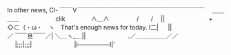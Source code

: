 In other news, Cl-
￣￣Ｖ￣￣￣￣￣￣￣￣￣￣￣￣￣￣￣￣￣￣￣￣￣
　＿＿＿＿　　　　　　clik　　　   　∧＿∧ 　　　　
/　　/ 　||　　　　　　  　+　◇⊂（・ω・　ヽ　That's enough news for today.
l二| 　  ||　　　　　　　　　／ ￣￣旦￣￣／|
＼＿ヽ_＿||　　　　　　　.／＿＿＿＿＿／／
　 |;;;|;;;|　　　　　　　|l───────‐l|' 
 
